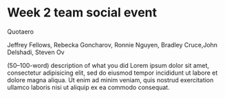 # Week 2 team social event

Quotaero

Jeffrey Fellows, Rebecka Goncharov, Ronnie Nguyen, Bradley Cruce,John Delshadi, Steven Ov

(50–100-word) description of what you did
Lorem ipsum dolor sit amet, consectetur adipisicing elit, sed do eiusmod tempor incididunt ut labore et dolore magna aliqua. Ut enim ad minim veniam, quis nostrud exercitation ullamco laboris nisi ut aliquip ex ea commodo consequat.
